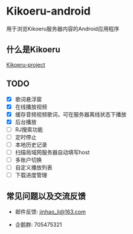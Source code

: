 # Kikoeru-android
用于浏览Kikoeru服务器内容的Android应用程序
## 什么是Kikoeru
[Kikoeru-project][1]
## TODO
- [x] 歌词悬浮窗
- [x] 在线播放视频
- [x] 缓存音频视频歌词，可在服务器离线状态下播放
- [x] 后台播放
- [ ] RJ搜索功能
- [ ] 定时停止
- [ ] 本地历史记录
- [ ] 扫描局域网服务器自动填写host
- [ ] 多账户切换
- [ ] 自定义播放列表
- [ ] 下载进度管理
## 常见问题以及交流反馈
- 邮件反馈: jinhao_li@163.com
- 企鹅群: 705475321



  [1]: https://github.com/kikoeru-project/kikoeru-express
